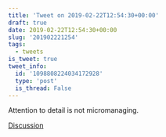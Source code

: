 ```yaml
---
title: 'Tweet on 2019-02-22T12:54:30+00:00'
draft: true
date: 2019-02-22T12:54:30+00:00
slug: '201902221254'
tags:
  - tweets
is_tweet: true
tweet_info:
  id: '1098808224034172928'
  type: 'post'
  is_thread: False
---
```




Attention to detail is not micromanaging.

[Discussion](https://x.com/sytelus/status/1098808224034172928)

